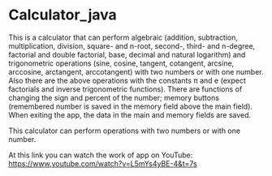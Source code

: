 # Calculator_java
This is a calculator that can perform algebraic (addition, subtraction, multiplication, division, square- and n-root, second-, third- and n-degree, factorial and double factorial, base, decimal and natural logarithm)
and trigonometric operations (sine, cosine, tangent, cotangent, arcsine, arccosine, arctangent, arccotangent) with two numbers or with one number. 
Also there are the above operations with the constants π and e (expect factorials and inverse trigonometric functions).
There are functions of changing the sign and percent of the number; memory buttons (remembered number is saved in the memory field above the main field).
When exiting the app, the data in the main and memory fields are saved.

This calculator can perform operations with two numbers or with one number.

At this link you can watch the work of app on YouTube: https://www.youtube.com/watch?v=L5mYs4yBE-4&t=7s
